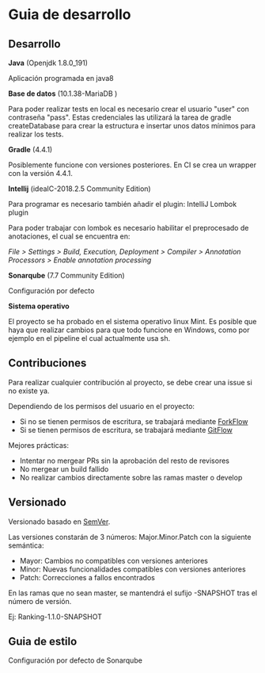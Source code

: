 # Guia de desarrollo

## Desarrollo

**Java** (Openjdk 1.8.0_191)

Aplicación programada en java8

**Base de datos** (10.1.38-MariaDB )

Para poder realizar tests en local es necesario crear el usuario "user" con contraseña "pass".
Estas credenciales las utilizará la tarea de gradle createDatabase para crear la estructura e insertar unos datos mínimos para realizar los tests.

**Gradle** (4.4.1)

Posiblemente funcione con versiones posteriores. 
En CI se crea un wrapper con la versión 4.4.1.

**Intellij** (ideaIC-2018.2.5 Community Edition)

Para programar es necesario también añadir el plugin: IntelliJ Lombok plugin

Para poder trabajar con lombok es necesario habilitar el preprocesado de anotaciones, el cual se encuentra en:

*File > Settings > Build, Execution, Deployment > Compiler > Annotation Processors > Enable annotation processing*

**Sonarqube** (7.7 Community Edition)

Configuración por defecto

**Sistema operativo**

El proyecto se ha probado en el sistema operativo linux Mint. Es posible que haya que realizar cambios para que todo funcione en Windows, como por ejemplo en el pipeline el cual actualmente usa sh.

## Contribuciones

Para realizar cualquier contribución al proyecto, se debe crear una issue si no existe ya.

Dependiendo de los permisos del usuario en el proyecto:

- Si no se tienen permisos de escritura, se trabajará mediante [ForkFlow](https://es.atlassian.com/git/tutorials/comparing-workflows/forking-workflow)
- Si se tienen permisos de escritura, se trabajará mediante [GitFlow](https://es.atlassian.com/git/tutorials/comparing-workflows/gitflow-workflow)

Mejores prácticas: 

- Intentar no mergear PRs sin la aprobación del resto de revisores
- No mergear un build fallido
- No realizar cambios directamente sobre las ramas master o develop

## Versionado

Versionado basado en [SemVer](https://semver.org/lang/es/).

Las versiones constarán de 3 números: Major.Minor.Patch con la siguiente semántica:

- Mayor: Cambios no compatibles con versiones anteriores
- Minor: Nuevas funcionalidades compatibles con versiones anteriores
- Patch: Correcciones a fallos encontrados

En las ramas que no sean master, se mantendrá el sufijo -SNAPSHOT tras el número de versión.

Ej: Ranking-1.1.0-SNAPSHOT

## Guia de estilo

Configuración por defecto de Sonarqube
